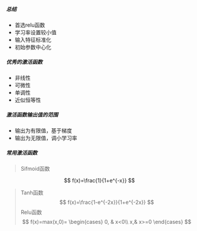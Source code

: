 ##### 总结
- 首选relu函数
- 学习率设置较小值
- 输入特征标准化
- 初始参数中心化
##### 优秀的激活函数
- 非线性
- 可微性
- 单调性
- 近似恒等性

##### 激活函数输出值的范围
- 输出为有限值，基于梯度
- 输出为无限值，调小学习率

##### 常用激活函数
>Sifmoid函数

$$
f(x)=\frac{1}{1+e^{-x}}
$$
>Tanh函数
$$
f(x)=\frac{1-e^{-2x}}{1+e^{-2x}}
$$
>Relu函数
$$
f(x)=max(x,0)=
			\begin{cases}
				0, & x<0\\
				x,& x>=0
			\end{cases}
$$
